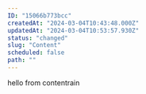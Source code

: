 ```yaml
---
ID: "15066b773bcc"
createdAt: "2024-03-04T10:43:48.000Z"
updatedAt: "2024-03-04T10:53:57.930Z"
status: "changed"
slug: "Content"
scheduled: false
path: ""
---
```

hello from contentrain